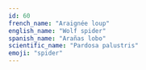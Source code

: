 ```yaml
---
id: 60
french_name: "Araignée loup"
english_name: "Wolf spider"
spanish_name: "Arañas lobo"
scientific_name: "Pardosa palustris"
emoji: "spider"
---
```

